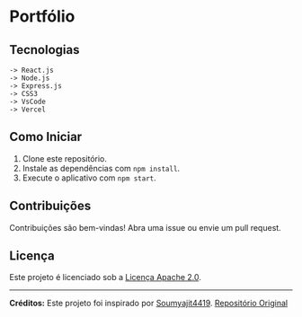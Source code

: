 # Portfólio

## Tecnologias

```
-> React.js
-> Node.js
-> Express.js
-> CSS3
-> VsCode
-> Vercel
```
## Como Iniciar
1. Clone este repositório.
2. Instale as dependências com `npm install`.
3. Execute o aplicativo com `npm start`.

## Contribuições
Contribuições são bem-vindas! Abra uma issue ou envie um pull request.

## Licença
Este projeto é licenciado sob a [Licença Apache 2.0](https://www.apache.org/licenses/LICENSE-2.0).

---

**Créditos:**
Este projeto foi inspirado por [Soumyajit4419](https://github.com/soumyajit4419/Portfolio).
[Repositório Original](https://github.com/soumyajit4419/Portfolio)
